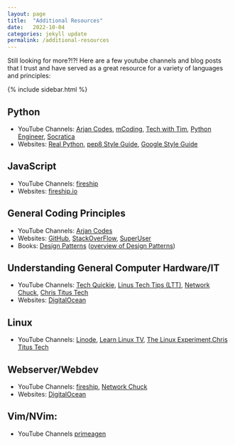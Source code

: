 ```yaml
---
layout: page
title:  "Additional Resources"
date:   2022-10-04
categories: jekyll update
permalink: /additional-resources
---
```


Still looking for more?!?! Here are a few youtube channels and blog posts that I trust and have served as a great resource for a variety of languages and principles:

{% include sidebar.html %}

## Python
- YouTube Channels: [Arjan Codes][arjan], [mCoding][], [Tech with Tim][twt], [Python Engineer][pyengin], [Socratica][]
- Websites: [Real Python][realpy], [pep8 Style Guide][pep8], [Google Style Guide][gstyle]

## JavaScript
- YouTube Channels: [fireship][fireyt]
- Websites: [fireship.io][fireblog]

## General Coding Principles
- YouTube Channels: [Arjan Codes][arjan]
- Websites: [GitHub][gh-pages], [StackOverFlow][], [SuperUser][]
- Books: [Design Patterns][dp] ([overview of Design Patterns][dpoverview])

## Understanding General Computer Hardware/IT
- YouTube Channels: [Tech Quickie][techq], [Linus Tech Tips (LTT)][LTT], [Network Chuck][], [Chris Titus Tech][CTT]
- Websites: [DigitalOcean][]

## Linux
- YouTube Channels: [Linode][], [Learn Linux TV][linuxtv], [The Linux Experiment][linuxexperiment],[Chris Titus Tech][CTT]

## Webserver/Webdev
- YouTube Channels: [fireship][fireyt], [Network Chuck][]
- Websites: [DigitalOcean][]

## Vim/NVim:
- YouTube Channels [primeagen][primeagenyt]


[arjan]: https://www.youtube.com/c/arjancodes "YT: Arjan Codes"
[mCoding]: https://www.youtube.com/c/mCodingWithJamesMurphy "YT: mCoding with James Murphy"
[twt]: https://www.youtube.com/c/TechWithTim "YT: Tech with Tim"
[pyengin]: https://www.youtube.com/c/PythonEngineer  "YT: Python Engineer"
[soractica]: https://www.youtube.com/c/Socratica "YT: Socratic"
[realpy]: https://realpython.com/ "Blog: Real Python"
[gstyle]: https://google.github.io/styleguide/pyguide.html "Google Style Guide"
[pep8]: https://towardsdatascience.com/an-overview-of-the-pep-8-style-guide-5672459c7682 "Pep8 style overview"


[fireyt]: https://www.youtube.com/c/fireship "YT: Fireship"
[fireblog]: https://fireship.io/ "Fireship Website"


[StackOverFlow]: https://stackoverflow.com/ "Blog: StackOverFlow"
[SuperUser]: https://superuser.com/ "Blog: SuperUser"
[dp]: https://www.amazon.com/Design-Patterns-Elements-Reusable-Object-Oriented/dp/0201633612 "Design Patterns"
[dpoverview]: https://refactoring.guru/design-patterns/ "Design Patterns Overview"


[techq]: https://www.youtube.com/c/techquickie "YT: Tech Quickie"
[LTT]: https://www.youtube.com/c/LinusTechTips "YT: Linus Tech Tips"
[Network Chuck]: https://www.youtube.com/c/networkchuck "YT: Network Chuck"
[DigitalOcean]: https://www.digitalocean.com/ "Blog: Digital Ocean"


[Linode]: https://www.youtube.com/c/linode "YT: Linode"
[linuxtv]: https://www.youtube.com/c/learnlinuxtv "YT: Learn Linux TV"
[linuxexperiment]: https://www.youtube.com/c/thelinuxexperiment "YT: The Linux Experiment"
[CTT]: https://www.youtube.com/c/christitustech "YT: Chris Titus Tech"

[primeagenyt]: https://www.youtube.com/c/ThePrimeagen "YT: The Primeagen; Blazingly Fast"
[Socratica]: https://www.youtube.com/c/Socratica "YT: Socratica Python Coding"
[gh-pages]: https://pages.github.com/ "GitHub Pages for Free Webhosting for Static Sites"
